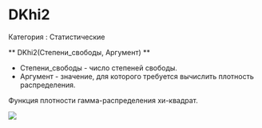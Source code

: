 ﻿
# DKhi2

Категория : Статистические

** DKhi2(Степени_свободы, Аргумент) **

* Степени_свободы - число степеней свободы.
* Аргумент - значение, для которого требуется вычислить плотность распределения.

Функция плотности гамма-распределения хи-квадрат.

![](/mediatag>Статистические)

